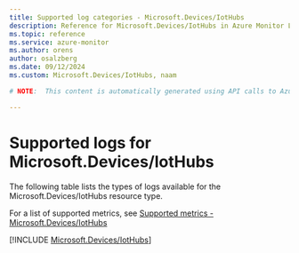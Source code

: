 ```yaml
---
title: Supported log categories - Microsoft.Devices/IotHubs
description: Reference for Microsoft.Devices/IotHubs in Azure Monitor Logs.
ms.topic: reference
ms.service: azure-monitor
ms.author: orens
author: osalzberg
ms.date: 09/12/2024
ms.custom: Microsoft.Devices/IotHubs, naam

# NOTE:  This content is automatically generated using API calls to Azure. Any edits made on these files will be overwritten in the next run of the script. 

---
```





# Supported logs for Microsoft.Devices/IotHubs  
The following table lists the types of logs available for the Microsoft.Devices/IotHubs resource type.
  
  
  
For a list of supported metrics, see [Supported metrics - Microsoft.Devices/IotHubs](../supported-metrics/microsoft-devices-iothubs-metrics.md)  
  

  
[!INCLUDE [Microsoft.Devices/IotHubs](~/reusable-content/ce-skilling/azure/includes/azure-monitor/reference/logs/microsoft-devices-iothubs-logs-include.md)]  
  


